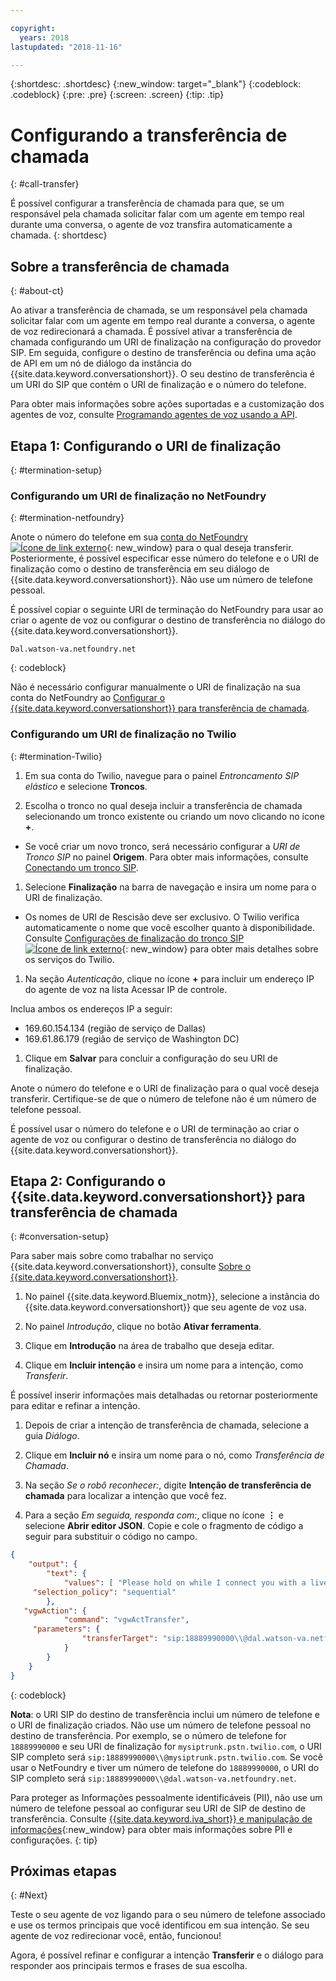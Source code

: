 ```yaml
---

copyright:
  years: 2018
lastupdated: "2018-11-16"

---
```


{:shortdesc: .shortdesc}
{:new_window: target="_blank"}
{:codeblock: .codeblock}
{:pre: .pre}
{:screen: .screen}
{:tip: .tip}


# Configurando a transferência de chamada
{: #call-transfer}

É possível configurar a transferência de chamada para que, se um responsável pela chamada solicitar falar com um agente em tempo real durante uma conversa, o agente de voz transfira automaticamente a chamada.
{: shortdesc}

## Sobre a transferência de chamada
{: #about-ct}

Ao ativar a transferência de chamada, se um responsável pela chamada solicitar falar com um agente em tempo real durante a conversa, o agente de voz redirecionará a chamada. É possível ativar a transferência de chamada configurando um URI de finalização na configuração do provedor SIP. Em seguida, configure o destino de transferência ou defina uma ação de API em um nó de diálogo da instância do {{site.data.keyword.conversationshort}}. O seu destino de transferência é um URI do SIP que contém o URI de finalização e o número do telefone.

Para obter mais informações sobre ações suportadas e a customização dos agentes de voz, consulte [Programando
agentes de voz usando a API](api.html).

## Etapa 1: Configurando o URI de finalização
{: #termination-setup}

### Configurando um URI de finalização no NetFoundry
{: #termination-netfoundry}

Anote o número do telefone em sua [conta do NetFoundry ![Ícone de link externo](../../icons/launch-glyph.svg "Ícone de link externo")](https://watson.netfoundry.io/watson-login){: new_window} para o qual deseja transferir. Posteriormente, é possível especificar esse número do telefone e o URI de finalização como o destino de transferência em seu diálogo de {{site.data.keyword.conversationshort}}. Não use um número de telefone pessoal.

É possível copiar o seguinte URI de terminação do NetFoundry para usar ao criar o agente de voz ou configurar o destino de transferência no diálogo do {{site.data.keyword.conversationshort}}.

```
Dal.watson-va.netfoundry.net
```
{: codeblock}

Não é necessário configurar manualmente o URI de finalização na sua conta do NetFoundry ao [Configurar o {{site.data.keyword.conversationshort}} para transferência de chamada](#conversation-setup).

### Configurando um URI de finalização no Twilio
{: #termination-Twilio}

1. Em sua conta do Twilio, navegue para o painel _Entroncamento SIP elástico_ e selecione **Troncos**.

1. Escolha o tronco no qual deseja incluir a transferência de chamada selecionando um tronco existente ou criando um novo clicando no ícone **+**.

  * Se você criar um novo tronco, será necessário configurar a _URI de Tronco SIP_ no painel **Origem**.  Para obter mais informações, consulte [Conectando um tronco SIP](connect-SIP.html).

1. Selecione **Finalização** na barra de navegação e insira um nome para o URI de finalização.

  * Os nomes de URI de Rescisão deve ser exclusivo. O Twilio verifica automaticamente o nome que você escolher quanto à disponibilidade. Consulte [Configurações de finalização do tronco SIP ![Ícone de link externo](../../icons/launch-glyph.svg "Ícone de link externo")](https://www.twilio.com/docs/api/sip-trunking/getting-started#termination){: new_window} para obter mais detalhes sobre os serviços do Twilio.

1. Na seção _Autenticação_, clique no ícone **+** para incluir um endereço IP do agente de voz na lista Acessar IP de controle.

  Inclua ambos os endereços IP a seguir:
   * 169.60.154.134 (região de serviço de Dallas)
   * 169.61.86.179 (região de serviço de Washington DC)

1. Clique em **Salvar** para concluir a configuração do seu URI de finalização.

Anote o número do telefone e o URI de finalização para o qual você deseja transferir. Certifique-se de que o número de telefone não é um número de telefone pessoal.

É possível usar o número do telefone e o URI de terminação ao criar o agente de voz ou configurar o destino de transferência no diálogo do {{site.data.keyword.conversationshort}}.


## Etapa 2: Configurando o {{site.data.keyword.conversationshort}} para transferência de chamada
{: #conversation-setup}

Para saber mais sobre como trabalhar no serviço {{site.data.keyword.conversationshort}}, consulte [Sobre o {{site.data.keyword.conversationshort}}](../conversation/index.html#about).

1. No painel {{site.data.keyword.Bluemix_notm}}, selecione a instância do {{site.data.keyword.conversationshort}} que seu agente de voz usa.

1. No painel _Introdução_, clique no botão **Ativar ferramenta**.

1. Clique em **Introdução** na área de trabalho que deseja editar.

1. Clique em **Incluir intenção** e insira um nome para a intenção, como _Transferir_.

  É possível inserir informações mais detalhadas ou retornar posteriormente para editar e refinar a intenção.

1. Depois de criar a intenção de transferência de chamada, selecione a guia _Diálogo_.

1. Clique em **Incluir nó** e insira um nome para o nó, como _Transferência de Chamada_.

1. Na seção _Se o robô reconhecer:_, digite **Intenção de transferência de chamada** para localizar a intenção que você fez.

1. Para a seção _Em seguida, responda com:_, clique no ícone **&vellip;** e selecione **Abrir editor JSON**. Copie e cole o fragmento de código a seguir para substituir o código no campo.

```json
{
    "output": {
        "text": {
            "values": [ "Please hold on while I connect you with a live agent." ],
     "selection_policy": "sequential"
        },
   "vgwAction": {
            "command": "vgwActTransfer",
     "parameters": {
                "transferTarget": "sip:18889990000\\@dal.watson-va.netfoundry.net"
            }
        }
    }
}
```
{: codeblock}

**Nota**: o URI SIP do destino de transferência inclui um número de telefone e o URI de finalização criados. Não use um número de telefone pessoal no destino de transferência. Por exemplo, se o número de telefone for `18889990000` e seu URI de finalização for `mysiptrunk.pstn.twilio.com`, o URI SIP completo será `sip:18889990000\\@mysiptrunk.pstn.twilio.com`. Se você usar o NetFoundry e tiver um número de telefone do `18889990000`, o URI do SIP completo será `sip:18889990000\\@dal.watson-va.netfoundry.net`.

Para proteger as Informações pessoalmente identificáveis (PII), não use um número de telefone pessoal ao configurar seu URI de SIP de destino de transferência. Consulte [{{site.data.keyword.iva_short}} e manipulação de informações](infosec.html#configure_infosec){:new_window} para obter mais informações sobre PII e configurações.
{: tip}

## Próximas etapas
{: #Next}

Teste o seu agente de voz ligando para o seu número de telefone associado e use os termos principais que você identificou em sua
intenção. Se seu agente de voz redirecionar você, então, funcionou!

Agora, é possível refinar e configurar a intenção **Transferir** e o diálogo para responder aos principais termos e frases de sua escolha.
